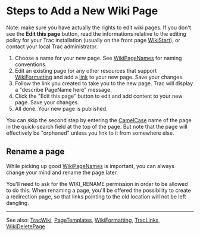 # Steps to Add a New Wiki Page






Note: make sure you have actually the rights to edit wiki pages. If you don't see the **Edit this page** button, read the informations relative to the editing policy for your Trac installation (usually on the front page [WikiStart](wiki-start)), or contact your local Trac administrator.


1. Choose a name for your new page. See [WikiPageNames](wiki-page-names) for naming conventions.
1. Edit an existing page (or any other resources that support [WikiFormatting](wiki-formatting) and add a [link](trac-links) to your new page. Save your changes.
1. Follow the link you created to take you to the new page. Trac will display a "describe PageName here" message.
1. Click the "Edit this page" button to edit and add content to your new page. Save your changes.
1. All done. Your new page is published.


You can skip the second step by entering the [CamelCase](camel-case) name of the page in the quick-search field at the top of the page. But note that the page will effectively be "orphaned" unless you link to it from somewhere else.


## Rename a page



While picking up good [WikiPageNames](wiki-page-names) is important, you can always change your mind
and rename the page later.



You'll need to ask for the WIKI\_RENAME permission in order to be allowed to do this.
When renaming a page, you'll be offered the possibility to create a redirection page, so that links pointing to the old location will not be left dangling.


---



See also: [TracWiki](trac-wiki), [PageTemplates](page-templates), [WikiFormatting](wiki-formatting), [TracLinks](trac-links), [WikiDeletePage](wiki-delete-page)


